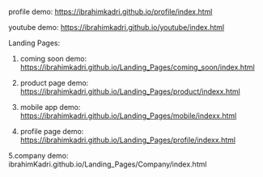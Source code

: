 profile demo: https://ibrahimkadri.github.io/profile/index.html

youtube demo: https://ibrahimkadri.github.io/youtube/index.html

Landing Pages:

1. coming soon demo:  https://ibrahimkadri.github.io/Landing_Pages/coming_soon/index.html  
		
2. product page demo: https://ibrahimkadri.github.io/Landing_Pages/product/indexx.html	
		
3. mobile app demo:   https://ibrahimkadri.github.io/Landing_Pages/mobile/indexx.html
		
4. profile page demo: https://ibrahimkadri.github.io/Landing_Pages/profile/indexx.html

5.company demo:      ibrahimKadri.github.io/Landing_Pages/Company/index.html
